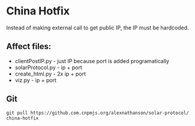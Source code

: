 # China Hotfix

Instead of making external call to get public IP, the IP must be hardcoded.

## Affect files:

* clientPostIP.py - just IP because port is added programatically
* solarProtocol.py - ip + port
* create_html.py - 2x ip + port
* viz.py - ip + port


## Git 

`git pull https://github.com.cnpmjs.org/alexnathanson/solar-protocol/ china-hotfix`